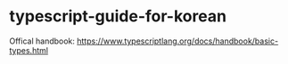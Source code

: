 # typescript-guide-for-korean
Offical handbook: https://www.typescriptlang.org/docs/handbook/basic-types.html
